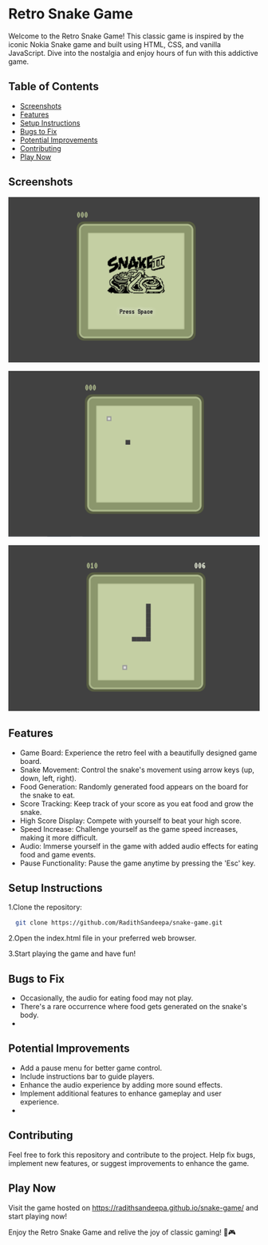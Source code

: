 
# Retro Snake Game

Welcome to the Retro Snake Game! This classic game is inspired by the iconic Nokia Snake game and built using HTML, CSS, and vanilla JavaScript. Dive into the nostalgia and enjoy hours of fun with this addictive game.

## Table of Contents

- [Screenshots](#Screenshots)
- [Features](#Features)
- [Setup Instructions](#Setup-Instructions)
- [Bugs to Fix](#Bugs-to-Fix)
- [Potential Improvements](#Potential-Improvements)
- [Contributing](#Contributing)
- [Play Now](#Play-Now)

## Screenshots
<a id="Screenshots"></a>

![Game start](https://github.com/RadithSandeepa/snake-game/blob/main/Images/gamestart.png)

![Game play1](https://github.com/RadithSandeepa/snake-game/blob/main/Images/gameplay1.png)

![Game play2](https://github.com/RadithSandeepa/snake-game/blob/main/Images/gameplay2.png)

## Features
<a id="Features"></a>

- Game Board: Experience the retro feel with a beautifully designed game board.
- Snake Movement: Control the snake's movement using arrow keys (up, down, left, right).
- Food Generation: Randomly generated food appears on the board for the snake to eat.
- Score Tracking: Keep track of your score as you eat food and grow the snake.
- High Score Display: Compete with yourself to beat your high score.
- Speed Increase: Challenge yourself as the game speed increases, making it more difficult.
- Audio: Immerse yourself in the game with added audio effects for eating food and game events.
- Pause Functionality: Pause the game anytime by pressing the 'Esc' key.


## Setup Instructions
<a id="Setup-Instructions"></a>

  1.Clone the repository:

```bash
  git clone https://github.com/RadithSandeepa/snake-game.git
```


 2.Open the index.html file in your preferred web browser.

 3.Start playing the game and have fun!
    
## Bugs to Fix
<a id="Bugs-to-Fix"></a>


- Occasionally, the audio for eating food may not play.
- There's a rare occurrence where food gets generated on the snake's body.
- 
## Potential Improvements
<a id="Potential-Improvements"></a>

- Add a pause menu for better game control.
- Include instructions bar to guide players.
- Enhance the audio experience by adding more sound effects.
- Implement additional features to enhance gameplay and user experience.
- 
## Contributing
<a id="Contributing"></a>

Feel free to fork this repository and contribute to the project. Help fix bugs, implement new features, or suggest improvements to enhance the game.


## Play Now
<a id="Play-Now"></a>

Visit the game hosted on https://radithsandeepa.github.io/snake-game/ and start playing now!

Enjoy the Retro Snake Game and relive the joy of classic gaming! 🐍🎮

